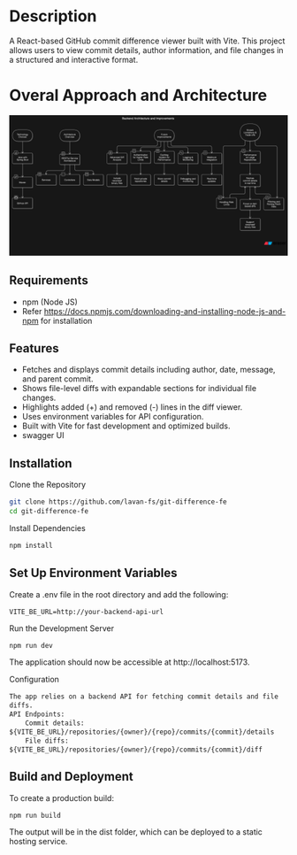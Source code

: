 # Description
A React-based GitHub commit difference viewer built with Vite. This project allows users to view commit details, author information, and file changes in a structured and interactive format.
# Overal Approach and Architecture
<img src="/public/images/architecture.png" alt="Approach and Architectural Decisions">

## Requirements
- npm (Node JS) 
- Refer https://docs.npmjs.com/downloading-and-installing-node-js-and-npm for installation
## Features

- Fetches and displays commit details including author, date, message, and parent commit.
- Shows file-level diffs with expandable sections for individual file changes.
- Highlights added (+) and removed (-) lines in the diff viewer.
- Uses environment variables for API configuration.
- Built with Vite for fast development and optimized builds.
- swagger UI

## Installation

Clone the Repository

```bash 
git clone https://github.com/lavan-fs/git-difference-fe
cd git-difference-fe
```

Install Dependencies
```bash
npm install
```
## Set Up Environment Variables
Create a .env file in the root directory and add the following:
```
VITE_BE_URL=http://your-backend-api-url
```


Run the Development Server

    npm run dev
The application should now be accessible at http://localhost:5173.

Configuration

    The app relies on a backend API for fetching commit details and file diffs.
    API Endpoints:
        Commit details: ${VITE_BE_URL}/repositories/{owner}/{repo}/commits/{commit}/details
        File diffs: ${VITE_BE_URL}/repositories/{owner}/{repo}/commits/{commit}/diff

## Build and Deployment

To create a production build:
```
npm run build
```
The output will be in the dist folder, which can be deployed to a static hosting service.